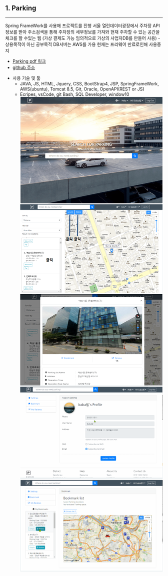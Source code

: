 ## 1. Parking
---
Spring FrameWork를 사용해 프로젝트를 진행
서울 열린데이터광장에서 주차장 API 정보를 받아 주소검색을 통해 주차장의 세부정보를 가져와 현재 주차할 수 있는 공간을 체크를 할 수있는 웹
(가상 결제도 가능 임의적으로 가상의 사업자DB를 만들어 사용) - 상용목적이 아닌 공부목적
DB서버는 AWS를 가용 현재는 프리웨어 만료로인해 사용중지

* [Parking pdf 링크](https://github.com/YoonYeoSong/YoonYeoSong.github.io/blob/master/pdf/Semi-Project.pdf)
* [github 주소](https://github.com/YoonYeoSong/ParkingSpring)

- 사용 기술 및 툴
  - JAVA, JS, HTML, Jquery, CSS, BootStrap4, JSP, SpringFrameWork, AWS(ubuntu), Tomcat 8.5, Git, Oracle, OpenAPI(REST or JS)
  - Ecripes, vsCode, git Bash, SQL Developer, window10
<img src="https://github.com/YoonYeoSong/YoonYeoSong.github.io/blob/master/images/mainPage.png?raw=true" /><br>
<img src="https://github.com/YoonYeoSong/YoonYeoSong.github.io/blob/master/images/searchPage.png?raw=true"/><br>
<img src="https://github.com/YoonYeoSong/YoonYeoSong.github.io/blob/master/images/reviewPage.png?raw=true"  /><br>
<img src="https://github.com/YoonYeoSong/YoonYeoSong.github.io/blob/master/images/myPage1.png?raw=true" /><br>
<img src="https://github.com/YoonYeoSong/YoonYeoSong.github.io/blob/master/images/myPage2.png?raw=true" /><br>
